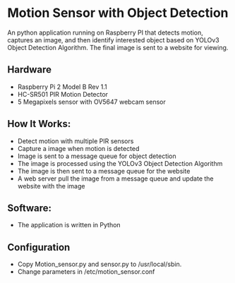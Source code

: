 # Motion Sensor with Object Detection
An python application running on Raspberry PI that detects motion, captures an image, and then identify interested object based on YOLOv3 Object Detection Algorithm. The final image is sent to a website for viewing.  

## Hardware
- Raspberry Pi 2 Model B Rev 1.1
- HC-SR501 PIR Motion Detector
- 5 Megapixels sensor with OV5647 webcam sensor

## How It Works:
- Detect motion with multiple PIR sensors
- Capture a image when motion is detected
- Image is sent to a message queue for object detection
- The image is processed using the YOLOv3 Object Detection Algorithm
- The image is then sent to a message queue for the website
- A web server pull the image from a message queue and update the website with the image

## Software:
- The application is written in Python

## Configuration
- Copy Motion_sensor.py and sensor.py to /usr/local/sbin.
- Change parameters in /etc/motion_sensor.conf

